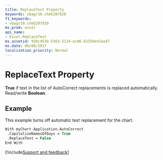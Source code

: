 ```yaml
---
title: ReplaceText Property
keywords: vbagr10.chm5207920
f1_keywords:
- vbagr10.chm5207920
ms.prod: excel
api_name:
- Excel.ReplaceText
ms.assetid: 930c453b-5363-3124-ec06-62359e41ee47
ms.date: 06/08/2017
localization_priority: Normal
---
```



# ReplaceText Property

 **True** if text in the list of AutoCorrect replacements is replaced automatically. Read/write **Boolean**.


## Example

This example turns off automatic text replacement for the chart.


```vb
With myChart.Application.AutoCorrect 
 .CapitalizeNamesOfDays = True 
 .ReplaceText = False 
End With
```

[!include[Support and feedback](~/includes/feedback-boilerplate.md)]